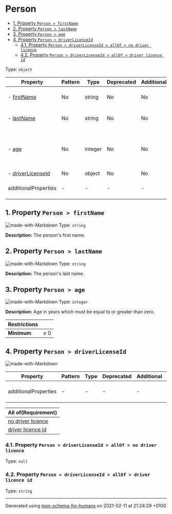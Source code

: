 # Person

- [1. Property `Person > firstName`](#firstName)
- [2. Property `Person > lastName`](#lastName)
- [3. Property `Person > age`](#age)
- [4. Property `Person > driverLicenseId`](#driverLicenseId)
  - [4.1. Property `Person > driverLicenseId > allOf > no driver licence`](#driverLicenseId_allOf_i0)
  - [4.2. Property `Person > driverLicenseId > allOf > driver licence id`](#driverLicenseId_allOf_i1)

Type: `object`

| Property | Pattern | Type | Deprecated | Additional | Description |
| -------- | ------- | ---- | ---------- | ---------- | ----------- |
|-  [firstName](#firstName)|No|string|No| No|The person's first name.|
|-  [lastName](#lastName)|No|string|No| No|The person's last name.|
|-  [age](#age)|No|integer|No| No|Age in years which must be equal to or greater than zero.|
|-  [driverLicenseId](#driverLicenseId)|No|object|No| No|-|
  | additionalProperties | - | - | - | - |  [![made-with-Markdown](https://img.shields.io/badge/Any%20type-allowed-green)](# "Additional Properties of any type are allowed.") | - |        

## <a name="firstName"></a>1. Property `Person > firstName`

![made-with-Markdown](https://img.shields.io/badge/Optional-yellow)
Type: `string`

**Description:** The person's first name.

## <a name="lastName"></a>2. Property `Person > lastName`

![made-with-Markdown](https://img.shields.io/badge/Optional-yellow)
Type: `string`

**Description:** The person's last name.

## <a name="age"></a>3. Property `Person > age`

![made-with-Markdown](https://img.shields.io/badge/Optional-yellow)
Type: `integer`

**Description:** Age in years which must be equal to or greater than zero.

| Restrictions |   |
| ------------ | - |
| **Minimum** | &ge; 0 |

## <a name="driverLicenseId"></a>4. Property `Person > driverLicenseId`

![made-with-Markdown](https://img.shields.io/badge/Optional-yellow)

| Property | Pattern | Type | Deprecated | Additional | Description |
| -------- | ------- | ---- | ---------- | ---------- | ----------- |
  | additionalProperties | - | - | - | - |  [![made-with-Markdown](https://img.shields.io/badge/Any%20type-allowed-green)](# "Additional Properties of any type are allowed.") | - |        

| All of(Requirement) | 
| ---- |
| [no driver licence](#driverLicenseId_allOf_i0) |
| [driver licence id](#driverLicenseId_allOf_i1) |
### <a name="driverLicenseId_allOf_i0"></a>4.1. Property `Person > driverLicenseId > allOf > no driver licence`
Type: `null`

### <a name="driverLicenseId_allOf_i1"></a>4.2. Property `Person > driverLicenseId > allOf > driver licence id`
Type: `string`

----------------------------------------------------------------------------------------------------------------------------
Generated using [json-schema-for-humans](https://github.com/coveooss/json-schema-for-humans) on 2021-02-11 at 21:24:29 +0100